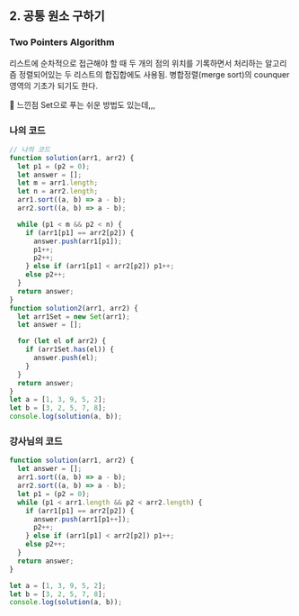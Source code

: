 ## 2. 공통 원소 구하기

### Two Pointers Algorithm

리스트에 순차적으로 접근해야 할 때 두 개의 점의 위치를 기록하면서 처리하는 알고리즘
정렬되어있는 두 리스트의 합집합에도 사용됨.
병합정렬(merge sort)의 counquer 영역의 기초가 되기도 한다.

📌 느낀점
Set으로 푸는 쉬운 방법도 있는데,,,

### 나의 코드

```js
// 나의 코드
function solution(arr1, arr2) {
  let p1 = (p2 = 0);
  let answer = [];
  let m = arr1.length;
  let n = arr2.length;
  arr1.sort((a, b) => a - b);
  arr2.sort((a, b) => a - b);

  while (p1 < m && p2 < n) {
    if (arr1[p1] == arr2[p2]) {
      answer.push(arr1[p1]);
      p1++;
      p2++;
    } else if (arr1[p1] < arr2[p2]) p1++;
    else p2++;
  }
  return answer;
}
function solution2(arr1, arr2) {
  let arr1Set = new Set(arr1);
  let answer = [];

  for (let el of arr2) {
    if (arr1Set.has(el)) {
      answer.push(el);
    }
  }
  return answer;
}
let a = [1, 3, 9, 5, 2];
let b = [3, 2, 5, 7, 8];
console.log(solution(a, b));
```

### 강사님의 코드

```js
function solution(arr1, arr2) {
  let answer = [];
  arr1.sort((a, b) => a - b);
  arr2.sort((a, b) => a - b);
  let p1 = (p2 = 0);
  while (p1 < arr1.length && p2 < arr2.length) {
    if (arr1[p1] == arr2[p2]) {
      answer.push(arr1[p1++]);
      p2++;
    } else if (arr1[p1] < arr2[p2]) p1++;
    else p2++;
  }
  return answer;
}

let a = [1, 3, 9, 5, 2];
let b = [3, 2, 5, 7, 8];
console.log(solution(a, b));
```
